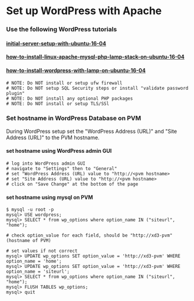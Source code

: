 # Set up WordPress with Apache

### Use the following WordPress tutorials
#### [initial-server-setup-with-ubuntu-16-04](https://www.digitalocean.com/community/tutorials/initial-server-setup-with-ubuntu-16-04)
#### [how-to-install-linux-apache-mysql-php-lamp-stack-on-ubuntu-16-04](https://www.digitalocean.com/community/tutorials/how-to-install-linux-apache-mysql-php-lamp-stack-on-ubuntu-16-04)
#### [how-to-install-wordpress-with-lamp-on-ubuntu-16-04](https://www.digitalocean.com/community/tutorials/how-to-install-wordpress-with-lamp-on-ubuntu-16-04)

    # NOTE: Do NOT install or setup ufw firewall
    # NOTE: Do NOT setup SQL Security steps or install "validate password plugin"
    # NOTE: Do NOT install any optional PHP packages
    # NOTE: Do NOT install or setup TLS/SSl

### Set hostname in WordPress Database on PVM
During WordPress setup set the "WordPress Address (URL)" and "Site Address (URL)" to the PVM hostname.

#### set hostname using WordPress admin GUI
    # log into WordPress admin GUI
    # navigate to "Settings" then to "General"
    # set "WordPress Address (URL) value to "http://<pvm hostname>
    # set "Site Address (URL) value to "http://<pvm hostname>
    # click on "Save Change" at the bottom of the page

#### set hostname using mysql on PVM
    $ mysql -u root -p
    mysql> USE wordpress;
    mysql> SELECT * from wp_options where option_name IN ("siteurl", "home");

    # check option_value for each field, should be "http://xd3-pvm" (hostname of PVM)

    # set values if not correct
    mysql> UPDATE wp_options SET option_value = 'http://xd3-pvm' WHERE option_name = 'home';
    mysql> UPDATE wp_options SET option_value = 'http://xd3-pvm' WHERE option_name = 'siteurl';
    mysql> SELECT * from wp_options where option_name IN ("siteurl", "home");
    mysql> FLUSH TABLES wp_options;
    mysql> quit
    
